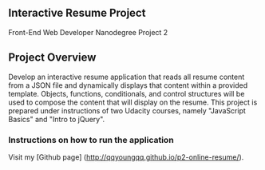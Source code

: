 ## Interactive Resume Project 
Front-End Web Developer Nanodegree Project 2

## Project Overview
Develop an interactive resume application that reads all resume content from a JSON file and dynamically displays that content within a provided template.  Objects, functions, conditionals, and control structures will be used to compose the content that will display on the resume. This project is prepared under instructions of two Udacity courses, namely "JavaScript Basics" and "Intro to jQuery".

### Instructions on how to run the application
Visit my [Github page] (http://qqyoungqq.github.io/p2-online-resume/).